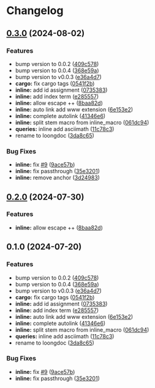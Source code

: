 # Changelog

## [0.3.0](https://github.com/cathaysia/tree-sitter-loongdoc/compare/tree-sitter-loongdoc-inline-v0.2.0...tree-sitter-loongdoc-inline-v0.3.0) (2024-08-02)


### Features

* bump version to 0.0.2 ([409c578](https://github.com/cathaysia/tree-sitter-loongdoc/commit/409c578da75a28725c28252bb3ab43ded6a85238))
* bump version to 0.0.4 ([368e59a](https://github.com/cathaysia/tree-sitter-loongdoc/commit/368e59a5afd84f980724253ec3d200730ae3818d))
* bump version to v0.0.3 ([e36a4d7](https://github.com/cathaysia/tree-sitter-loongdoc/commit/e36a4d7502e37832101efe1b612bc0bb5a944099))
* **cargo:** fix cargo tags ([0541f2b](https://github.com/cathaysia/tree-sitter-loongdoc/commit/0541f2b0a7e977d03c87464fb176f1b5c96b76aa))
* **inline:** add id assignment ([0735383](https://github.com/cathaysia/tree-sitter-loongdoc/commit/07353836ecea890659acaefa43129dd0d9d68d48))
* **inline:** add index term ([e285557](https://github.com/cathaysia/tree-sitter-loongdoc/commit/e285557a40620ba02340c79d26813818d4fac2e9))
* **inline:** allow escape ++ ([8baa82d](https://github.com/cathaysia/tree-sitter-loongdoc/commit/8baa82d7a52a1ca250ae23ed227c76da7e8580d3))
* **inline:** auto link add www extension ([6e153e2](https://github.com/cathaysia/tree-sitter-loongdoc/commit/6e153e285abd38dbb5fd07b9504243d8be449855))
* **inline:** complete autolink ([41346e6](https://github.com/cathaysia/tree-sitter-loongdoc/commit/41346e6373d92db02d74172f6cee9822537ef6a1))
* **inline:** split stem macro from inline_macro ([061dc94](https://github.com/cathaysia/tree-sitter-loongdoc/commit/061dc943bc815b86a79ad6a5f7512fea61ed8f4b))
* **queries:** inline add asciimath ([11c78c3](https://github.com/cathaysia/tree-sitter-loongdoc/commit/11c78c357fe8161927e6746b736b192995247213))
* rename to loongdoc ([3da8c65](https://github.com/cathaysia/tree-sitter-loongdoc/commit/3da8c65e5db50874b9af13319040c0fb74a5c1a2))


### Bug Fixes

* **inline:** fix [#9](https://github.com/cathaysia/tree-sitter-loongdoc/issues/9) ([9ace57b](https://github.com/cathaysia/tree-sitter-loongdoc/commit/9ace57b5ec5d0025b60ab8b2cb5f0884a6a981ee))
* **inline:** fix passthrough ([35e3201](https://github.com/cathaysia/tree-sitter-loongdoc/commit/35e32019617f72539e8f41a92fad29f5083c154a))
* **inline:** remove anchor ([3d24983](https://github.com/cathaysia/tree-sitter-loongdoc/commit/3d24983a69fc17b35064d8b87c018ce97c311866))

## [0.2.0](https://github.com/cathaysia/tree-sitter-loongdoc/compare/v0.1.0...v0.2.0) (2024-07-30)


### Features

* **inline:** allow escape ++ ([8baa82d](https://github.com/cathaysia/tree-sitter-loongdoc/commit/8baa82d7a52a1ca250ae23ed227c76da7e8580d3))

## 0.1.0 (2024-07-20)


### Features

* bump version to 0.0.2 ([409c578](https://github.com/cathaysia/tree-sitter-loongdoc/commit/409c578da75a28725c28252bb3ab43ded6a85238))
* bump version to 0.0.4 ([368e59a](https://github.com/cathaysia/tree-sitter-loongdoc/commit/368e59a5afd84f980724253ec3d200730ae3818d))
* bump version to v0.0.3 ([e36a4d7](https://github.com/cathaysia/tree-sitter-loongdoc/commit/e36a4d7502e37832101efe1b612bc0bb5a944099))
* **cargo:** fix cargo tags ([0541f2b](https://github.com/cathaysia/tree-sitter-loongdoc/commit/0541f2b0a7e977d03c87464fb176f1b5c96b76aa))
* **inline:** add id assignment ([0735383](https://github.com/cathaysia/tree-sitter-loongdoc/commit/07353836ecea890659acaefa43129dd0d9d68d48))
* **inline:** add index term ([e285557](https://github.com/cathaysia/tree-sitter-loongdoc/commit/e285557a40620ba02340c79d26813818d4fac2e9))
* **inline:** auto link add www extension ([6e153e2](https://github.com/cathaysia/tree-sitter-loongdoc/commit/6e153e285abd38dbb5fd07b9504243d8be449855))
* **inline:** complete autolink ([41346e6](https://github.com/cathaysia/tree-sitter-loongdoc/commit/41346e6373d92db02d74172f6cee9822537ef6a1))
* **inline:** split stem macro from inline_macro ([061dc94](https://github.com/cathaysia/tree-sitter-loongdoc/commit/061dc943bc815b86a79ad6a5f7512fea61ed8f4b))
* **queries:** inline add asciimath ([11c78c3](https://github.com/cathaysia/tree-sitter-loongdoc/commit/11c78c357fe8161927e6746b736b192995247213))
* rename to loongdoc ([3da8c65](https://github.com/cathaysia/tree-sitter-loongdoc/commit/3da8c65e5db50874b9af13319040c0fb74a5c1a2))


### Bug Fixes

* **inline:** fix [#9](https://github.com/cathaysia/tree-sitter-loongdoc/issues/9) ([9ace57b](https://github.com/cathaysia/tree-sitter-loongdoc/commit/9ace57b5ec5d0025b60ab8b2cb5f0884a6a981ee))
* **inline:** fix passthrough ([35e3201](https://github.com/cathaysia/tree-sitter-loongdoc/commit/35e32019617f72539e8f41a92fad29f5083c154a))
